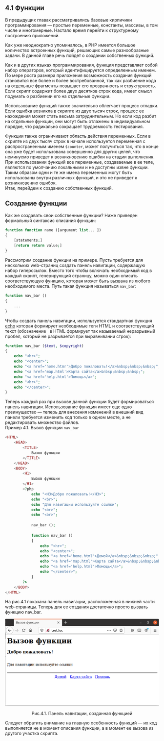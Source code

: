 ## 4.1 Функции  
В предыдущих главах рассматривались базовые кирпичики 
программирования — простые переменные, константы, массивы, в том числе и многомерные. Настало время перейти к структурному построению приложений.  

Как уже неоднократно упоминалось, в РНР имеется большое количество
встроенных функций, решающих самые разнообразные задачи. В данной главе речь пойдет о создании собственных функций.  

Как и в других языках программирования, функция представляет собой набор операторов, который идентифицируется определенным именем. По мере роста размера приложения возможность создания функций становится все более и более востребованной, так как разбиение кода на отдельные фрагменты повышает
его прозрачность и структурность. Если скрипт содержит более двух десятков строк кода, имеет смысл подумать о разбиении его на отдельные функции.  

 Использование функций также значительно облегчает процесс отладки. Если ошибка возникла в скрипте из двух тысяч строк, процесс ее нахождения может стать весьма затруднительным. Но если код разбит на отдельные функции, они могут быть отлажены в индивидуальном порядке, что радикально сокращает трудоемкость тестирования.  
  
Функции также ограничивают область действия переменных. Если в 
скрипте из двух тысяч строк в начале используется переменная с распространенным именем `$counter`, может получиться так, что в конце она уже будет использована совершенно для других целей, что неминуемо приведет к возникновению ошибки на стадии выполнения. При использовании функций все переменные, создаваемые в ее теле, являются по умолчанию локальными и не доступны извне функции. Таким образом одни и те же имена переменных могут быть 
использованы внутри различных функций, и это не приведет к возникновению ошибок.  
Итак, перейдем к созданию собственных функций.  
## Создание функции 
Как же создавать свои собственные функции? Ниже приведен формальный
синтаксис описания функции:
```php
function function name ([argument list... ])
{
    [statements;]
    [return return value;]
}
```  
Рассмотрим создание функции на примере. Пусть требуется для нескольких web-страниц создать панель навигации, содержащую набор гиперссылок. Вместо того чтобы включать необходимый код в каждый скрипт, генерирующий страницу, можно один описать соответствующую функцию, которая может быть вызвана из любого необходимого места. Путь такая функция называться `nav_bar`:
```php 
function nav_bar ()
{
    ...
}
```  
Чтобы создать панель навигации, используется стандартная функция [echo](https://www.php.net/manual/en/function.echo.php)  которая формирует необходимые теги HTML и соответствующий текст (обозначение &nbsp; в HTML формирует так называемый неразрывный пробел, который не разрывается при выравнивании строк):
```php  
function nav_bar ($text, $copyright)
{
    echo "<hr>";
    echo "<center>";
    echo "<a href='home.htmr'>Добро пожаловать!</a>&nbsp;&nbsp;&nbsp;";
    echo "<a href='map.html'>Kapта сайта</a>&nbsp;&nbsp;&nbsp;";
    echo "<a href='help.html'>Помощь</а>";
    echo "<hr>";
    echo "</center>";
}
```
Теперь каждый раз при вызове данной функции будет формироваться панель навигации. Использование функции имеет еще одно преимущество — теперь для внесения изменений в внешний вид панели требуется изменить код только в одном месте, а не редактировать множество файлов.  
Пример 4.1. Вызов функции `nav_bar`
```php  
<HTML>
    <HEAD>
        <TITLE>
            Вызов функции
        </TITLE>
    </HEAD>
    <BODY>
        <H1>
            Вызов функции
        </H1>
        <?php
            echo "<H3>Добро пожаловать!</H3>";
            echo "<br>";
            echo "Для навигации используйте ссылки";
            echo "<br>";
            echo "<br>";

            nav_bar ();

            function nav_bar ()
            {
                echo "<hr>";
                echo "<center>";
                echo "<a href='home.html'>Домой</a>&nbsp;&nbsp;&nbsp;" ;
                echo "<a href='map.html'>Kapта сайта</a>&nbsp;&nbsp;&nbsp;";
                echo "<a href='help.html'>Помощь</a>";
                echo "</center>";
            }
        ?>
    </BODY>
</HTML> 
```
На рис.4.1 показана панель навигации, расположенная в нижней части
web-страницы. Теперь для ее создания достаточно просто вызвать функцию
nav_bar.  

![создание функций](images/sozdanie-funkcii.png)
<center>Рис.4.1. Панель навигации, созданная функцией</center>  

Следует обратить внимание на главную особенность функций — их код 
выполняется не в момент описания функции, а в момент ее вызова из другого участка скрипта.
